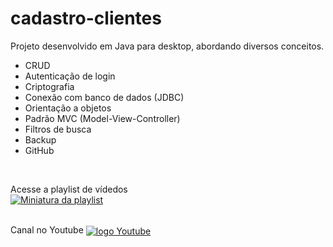 # cadastro-clientes

Projeto desenvolvido em Java para desktop, abordando diversos conceitos.
<ul>
  <li>CRUD</li>
  <li>Autenticação de login</li>
  <li>Criptografia</li>
  <li>Conexão com banco de dados (JDBC)</li>
  <li>Orientação a objetos</li>
  <li>Padrão MVC (Model-View-Controller)</li>
  <li>Filtros de busca</li>
  <li>Backup</li>
  <li>GitHub</li>
</ul>

<br/>

Acesse a playlist de vídedos
<br/>
<a href="https://www.youtube.com/playlist?list=PL36BYtHEDuaKle4kxPtbb6b6Q7CwRWZzi"><img src="https://img.youtube.com/vi/5sxVbaX0Cbw/default.jpg" alt="Miniatura da playlist"></a>

<br/>
Canal no Youtube 
<a href="https://www.youtube.com/@wellinson" target="_blank"><img align="center" alt="logo Youtube" src="https://img.shields.io/badge/YouTube-FF0000?style=for-the-badge&logo=youtube&logoColor=white"></a>
  
  
  
